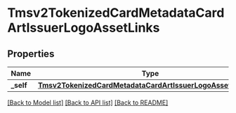 # Tmsv2TokenizedCardMetadataCardArtIssuerLogoAssetLinks

## Properties
Name | Type | Description | Notes
------------ | ------------- | ------------- | -------------
**_self** | [**Tmsv2TokenizedCardMetadataCardArtIssuerLogoAssetLinksSelf**](Tmsv2TokenizedCardMetadataCardArtIssuerLogoAssetLinksSelf.md) |  | [optional] 

[[Back to Model list]](../README.md#documentation-for-models) [[Back to API list]](../README.md#documentation-for-api-endpoints) [[Back to README]](../README.md)


